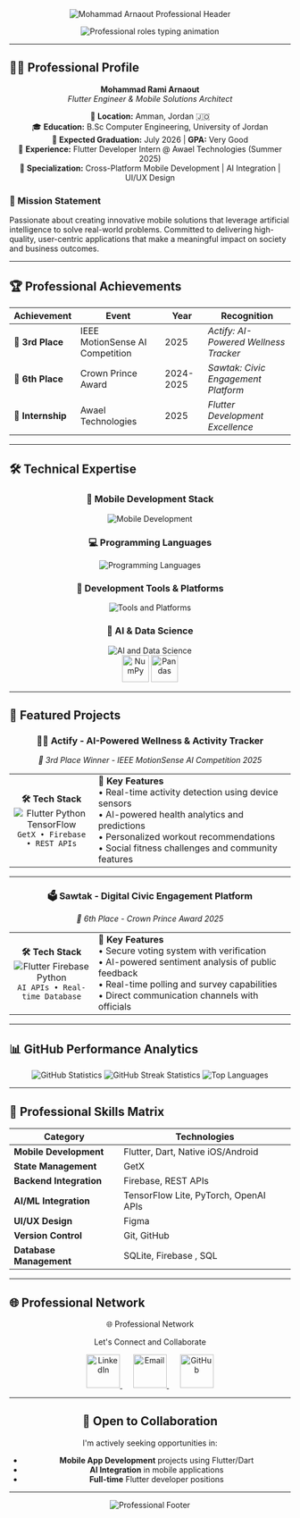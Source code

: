 <!-- Professional Animated Header -->
<div align="center">
  <img src="https://capsule-render.vercel.app/api?type=waving&color=0:0A66C2,100:00D9FF&height=200&section=header&text=Mohammad%20Arnaout&fontSize=50&fontColor=FFFFFF&animation=twinkling&fontAlignY=35&desc=Flutter%20Engineer%20%7C%20Mobile%20Developer%20%7C%20AI%20Enthusiast&descSize=18&descAlignY=55" alt="Mohammad Arnaout Professional Header"/>
</div>

<p align="center">
  <img src="https://readme-typing-svg.herokuapp.com?font=JetBrains+Mono&size=24&duration=3000&pause=1000&color=00D9FF&center=true&vCenter=true&width=800&lines=Senior+Flutter+Engineer+%F0%9F%9A%80;Cross-Platform+Mobile+Developer+%F0%9F%93%B1;AI+%26+Machine+Learning+Enthusiast+%F0%9F%A4%96;Award-Winning+Software+Developer+%F0%9F%8F%86;UI%2FUX+Design+Specialist+%F0%9F%8E%A8" alt="Professional roles typing animation" />
</p>

---

## 👨‍💼 Professional Profile

<div align="center">

**Mohammad Rami Arnaout**  
*Flutter Engineer & Mobile Solutions Architect*

📍 **Location:** Amman, Jordan 🇯🇴  
🎓 **Education:** B.Sc Computer Engineering, University of Jordan  
📅 **Expected Graduation:** July 2026 | **GPA:** Very Good  
💼 **Experience:** Flutter Developer Intern @ Awael Technologies (Summer 2025)  
🏢 **Specialization:** Cross-Platform Mobile Development | AI Integration | UI/UX Design  

</div>

### 🎯 Mission Statement
Passionate about creating innovative mobile solutions that leverage artificial intelligence to solve real-world problems. Committed to delivering high-quality, user-centric applications that make a meaningful impact on society and business outcomes.

---

## 🏆 Professional Achievements

<div align="center">

| Achievement | Event | Year | Recognition |
|-------------|-------|------|-------------|
| 🥉 **3rd Place** | IEEE MotionSense AI Competition | 2025 | *Actify: AI-Powered Wellness Tracker* |
| 🏅 **6th Place** | Crown Prince Award | 2024-2025 | *Sawtak: Civic Engagement Platform* |
| 💼 **Internship** | Awael Technologies | 2025 | *Flutter Development Excellence* |

</div>

---

## 🛠️ Technical Expertise

<div align="center">

### 📱 Mobile Development Stack
<img src="https://skillicons.dev/icons?i=flutter,dart,androidstudio&theme=dark&perline=8" alt="Mobile Development" />

### 💻 Programming Languages
<img src="https://skillicons.dev/icons?i=dart,python,java&theme=dark&perline=8" alt="Programming Languages" />

### 🔧 Development Tools & Platforms
<img src="https://skillicons.dev/icons?i=firebase,sqlite,git,github,gitlab,vscode,figma,photoshop&theme=dark&perline=8" alt="Tools and Platforms" />

### 🤖 AI & Data Science
<img src="https://skillicons.dev/icons?i=python,tensorflow,pytorch&theme=dark&perline=6" alt="AI and Data Science" />
<br/>
<img src="https://cdn.jsdelivr.net/gh/devicons/devicon/icons/numpy/numpy-original.svg" width="48" height="48" alt="NumPy"/>
<img src="https://cdn.jsdelivr.net/gh/devicons/devicon/icons/pandas/pandas-original.svg" width="48" height="48" alt="Pandas"/>

</div>

---

## 🚀 Featured Projects

<div align="center">

### 🏃‍♂️ **Actify** - AI-Powered Wellness & Activity Tracker
*🥉 3rd Place Winner - IEEE MotionSense AI Competition 2025*

<table>
<tr>
<td width="30%" align="center">
<strong>🛠️ Tech Stack</strong><br/>
<img src="https://skillicons.dev/icons?i=flutter,python,tensorflow&theme=dark&perline=3" alt="Flutter Python TensorFlow"/><br/>
<code>GetX • Firebase • REST APIs</code>
</td>
<td width="70%">
<strong>🎯 Key Features</strong><br/>
• Real-time activity detection using device sensors<br/>
• AI-powered health analytics and predictions<br/>
• Personalized workout recommendations<br/>
• Social fitness challenges and community features
</td>
</tr>
</table>

---

### 🗳️ **Sawtak** - Digital Civic Engagement Platform
*🏅 6th Place - Crown Prince Award 2025*

<table>
<tr>
<td width="30%" align="center">
<strong>🛠️ Tech Stack</strong><br/>
<img src="https://skillicons.dev/icons?i=flutter,firebase,python&theme=dark&perline=3" alt="Flutter Firebase Python"/><br/>
<code>AI APIs • Real-time Database</code>
</td>
<td width="70%">
<strong>🎯 Key Features</strong><br/>
• Secure voting system with verification<br/>
• AI-powered sentiment analysis of public feedback<br/>
• Real-time polling and survey capabilities<br/>
• Direct communication channels with officials
</td>
</tr>
</table>


</div>


---

## 📊 GitHub Performance Analytics

<div align="center">
  
<img src="https://github-readme-stats.vercel.app/api?username=Moh-Arnaout&show_icons=true&theme=tokyonight&hide_border=true&include_all_commits=true&count_private=true" alt="GitHub Statistics" />

<img src="https://github-readme-streak-stats.herokuapp.com?user=Moh-Arnaout&theme=tokyonight&hide_border=true" alt="GitHub Streak Statistics" />

<img src="https://github-readme-stats.vercel.app/api/top-langs/?username=Moh-Arnaout&layout=compact&theme=tokyonight&hide_border=true" alt="Top Languages" />

</div>

---

## 💼 Professional Skills Matrix

<div align="center">

| Category | Technologies | 
|----------|-------------|
| **Mobile Development** | Flutter, Dart, Native iOS/Android | 
| **State Management** | GetX| 
| **Backend Integration** | Firebase, REST APIs | 
| **AI/ML Integration** | TensorFlow Lite, PyTorch, OpenAI APIs | 
| **UI/UX Design** | Figma | 
| **Version Control** | Git, GitHub| 
| **Database Management** | SQLite, Firebase , SQL| 

</div>

---

## 🌐 Professional Network

<div align="center">
  
🌐 Professional Network
<div align="center">
Let's Connect and Collaborate
<p align="center">
  <a href="http://www.linkedin.com/in/mohammad-arnaout-9003b52b3" target="_blank" aria-label="LinkedIn Profile">
    <img src="https://skillicons.dev/icons?i=linkedin&theme=dark" alt="LinkedIn" width="60" height="60"/>
  </a>
  &nbsp;&nbsp;&nbsp;&nbsp;
  <a href="mailto:mohammadrami15@yahoo.com" aria-label="Professional Email">
    <img src="https://skillicons.dev/icons?i=gmail&theme=dark" alt="Email" width="60" height="60"/>
  </a>
  &nbsp;&nbsp;&nbsp;&nbsp;
  <a href="https://github.com/Moh-Arnaout" target="_blank" aria-label="GitHub Profile">
    <img src="https://skillicons.dev/icons?i=github&theme=dark" alt="GitHub" width="60" height="60"/>
  </a>
</p>
</div>

---
## 🤝 Open to Collaboration

I'm actively seeking opportunities in:
- **Mobile App Development** projects using Flutter/Dart
- **AI Integration** in mobile applications
- **Full-time** Flutter developer positions

---

<!-- Professional Footer -->
<div align="center">
  <img src="https://capsule-render.vercel.app/api?type=waving&color=0:00D9FF,100:0A66C2&height=120&section=footer&animation=twinkling" alt="Professional Footer"/>

</div>
